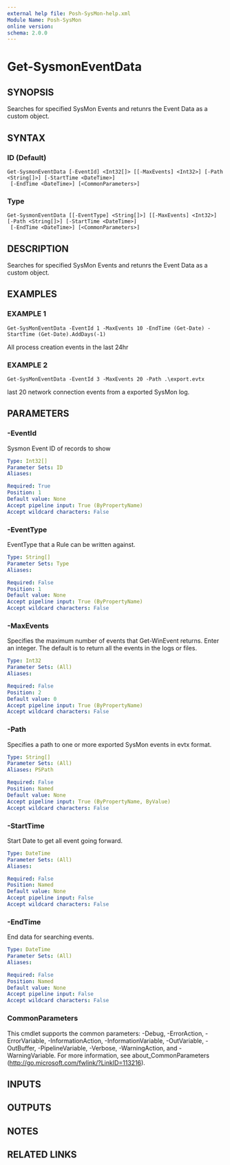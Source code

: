 ```yaml
---
external help file: Posh-SysMon-help.xml
Module Name: Posh-SysMon
online version:
schema: 2.0.0
---
```


# Get-SysmonEventData

## SYNOPSIS
Searches for specified SysMon Events and retunrs the Event Data as a custom object.

## SYNTAX

### ID (Default)
```
Get-SysmonEventData [-EventId] <Int32[]> [[-MaxEvents] <Int32>] [-Path <String[]>] [-StartTime <DateTime>]
 [-EndTime <DateTime>] [<CommonParameters>]
```

### Type
```
Get-SysmonEventData [[-EventType] <String[]>] [[-MaxEvents] <Int32>] [-Path <String[]>] [-StartTime <DateTime>]
 [-EndTime <DateTime>] [<CommonParameters>]
```

## DESCRIPTION
Searches for specified SysMon Events and retunrs the Event Data as a custom object.

## EXAMPLES

### EXAMPLE 1
```
Get-SysMonEventData -EventId 1 -MaxEvents 10 -EndTime (Get-Date) -StartTime (Get-Date).AddDays(-1)
```

All process creation events in the last 24hr

### EXAMPLE 2
```
Get-SysMonEventData -EventId 3 -MaxEvents 20 -Path .\export.evtx
```

last 20 network connection events from a exported SysMon log.

## PARAMETERS

### -EventId
Sysmon Event ID of records to show

```yaml
Type: Int32[]
Parameter Sets: ID
Aliases:

Required: True
Position: 1
Default value: None
Accept pipeline input: True (ByPropertyName)
Accept wildcard characters: False
```

### -EventType
EventType that a Rule can be written against.

```yaml
Type: String[]
Parameter Sets: Type
Aliases:

Required: False
Position: 1
Default value: None
Accept pipeline input: True (ByPropertyName)
Accept wildcard characters: False
```

### -MaxEvents
Specifies the maximum number of events that Get-WinEvent returns.
Enter an integer.
The default is to return all the events in the logs or files.

```yaml
Type: Int32
Parameter Sets: (All)
Aliases:

Required: False
Position: 2
Default value: 0
Accept pipeline input: True (ByPropertyName)
Accept wildcard characters: False
```

### -Path
Specifies a path to one or more exported SysMon events in evtx format.

```yaml
Type: String[]
Parameter Sets: (All)
Aliases: PSPath

Required: False
Position: Named
Default value: None
Accept pipeline input: True (ByPropertyName, ByValue)
Accept wildcard characters: False
```

### -StartTime
Start Date to get all event going forward.

```yaml
Type: DateTime
Parameter Sets: (All)
Aliases:

Required: False
Position: Named
Default value: None
Accept pipeline input: False
Accept wildcard characters: False
```

### -EndTime
End data for searching events.

```yaml
Type: DateTime
Parameter Sets: (All)
Aliases:

Required: False
Position: Named
Default value: None
Accept pipeline input: False
Accept wildcard characters: False
```

### CommonParameters
This cmdlet supports the common parameters: -Debug, -ErrorAction, -ErrorVariable, -InformationAction, -InformationVariable, -OutVariable, -OutBuffer, -PipelineVariable, -Verbose, -WarningAction, and -WarningVariable.
For more information, see about_CommonParameters (http://go.microsoft.com/fwlink/?LinkID=113216).

## INPUTS

## OUTPUTS

## NOTES

## RELATED LINKS
